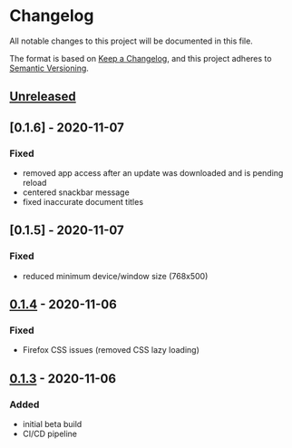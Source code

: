 # Changelog

All notable changes to this project will be documented in this file.

The format is based on [Keep a Changelog](https://keepachangelog.com/en/1.0.0/),
and this project adheres to [Semantic Versioning](https://semver.org/spec/v2.0.0.html).

## [Unreleased]

## [0.1.6] - 2020-11-07

### Fixed

- removed app access after an update was downloaded and is pending reload
- centered snackbar message
- fixed inaccurate document titles

## [0.1.5] - 2020-11-07

### Fixed

- reduced minimum device/window size (768x500)

## [0.1.4] - 2020-11-06

### Fixed

- Firefox CSS issues (removed CSS lazy loading)

## [0.1.3] - 2020-11-06

### Added

- initial beta build
- CI/CD pipeline

[Unreleased]: https://github.com/olivierlacan/keep-a-changelog/compare/v0.1.4...HEAD
[0.1.4]: https://github.com/olivierlacan/keep-a-changelog/releases/tag/v0.1.4...v0.1.3
[0.1.3]: https://github.com/olivierlacan/keep-a-changelog/releases/tag/v0.1.3